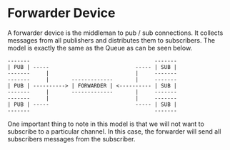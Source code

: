 # Forwarder Device

A forwarder device is the middleman to pub / sub connections. It collects
messages from all publishers and distributes them to subscribers. The model is
exactly the same as the Queue as can be seen below.

```
-------                                       -------
| PUB | -----                           ----- | SUB |
-------     |                           |     -------
-------     |       -------------       |     -------
| PUB | ----------> | FORWARDER | <---------- | SUB |
-------     |       -------------       |     -------
-------     |                           |     -------
| PUB | -----                           ----- | SUB |
-------                                       -------
```

One important thing to note in this model is that we will not want to
subscribe to a particular channel. In this case, the forwarder will send all
subscribers messages from the subscriber.
